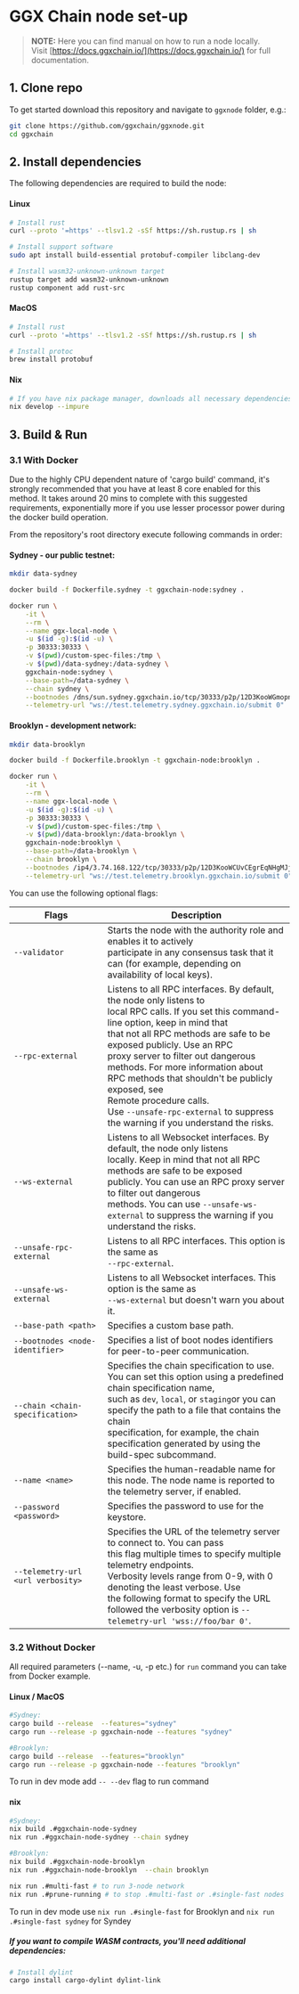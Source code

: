 # GGX Chain node set-up

> **NOTE:** Here you can find manual on how to run a node locally.  
> Visit [https://docs.ggxchain.io/](https://docs.ggxchain.io/) for full documentation.

## 1. Clone repo

To get started download this repository and navigate to `ggxnode` folder, e.g.:
```bash
git clone https://github.com/ggxchain/ggxnode.git
cd ggxchain
```

## 2. Install dependencies

The following dependencies are required to build the node:

#### Linux

```bash
# Install rust
curl --proto '=https' --tlsv1.2 -sSf https://sh.rustup.rs | sh 

# Install support software
sudo apt install build-essential protobuf-compiler libclang-dev

# Install wasm32-unknown-unknown target
rustup target add wasm32-unknown-unknown
rustup component add rust-src
```

#### MacOS

```bash
# Install rust
curl --proto '=https' --tlsv1.2 -sSf https://sh.rustup.rs | sh 

# Install protoc
brew install protobuf
```

#### Nix

```bash
# If you have nix package manager, downloads all necessary dependencies
nix develop --impure
```
## 3. Build & Run

### 3.1 With Docker

Due to the highly CPU dependent nature of 'cargo build' command, it's strongly recommended that you have at least 8 core enabled for this method.
It takes around 20 mins to complete with this suggested requirements, exponentially more if you use lesser processor power during the docker build operation.

From the repository's root directory execute following commands in order:

#### Sydney - our public testnet:

```bash
mkdir data-sydney

docker build -f Dockerfile.sydney -t ggxchain-node:sydney .

docker run \
    -it \
    --rm \
    --name ggx-local-node \
    -u $(id -g):$(id -u) \
    -p 30333:30333 \
    -v $(pwd)/custom-spec-files:/tmp \
    -v $(pwd)/data-sydney:/data-sydney \
    ggxchain-node:sydney \
    --base-path=/data-sydney \
    --chain sydney \
    --bootnodes /dns/sun.sydney.ggxchain.io/tcp/30333/p2p/12D3KooWGmopnFNtQb2bo1irpjPLJUnmt9K4opTSHTMhYYobB8pC \
    --telemetry-url "ws://test.telemetry.sydney.ggxchain.io/submit 0"
```


#### Brooklyn - development network:

```bash
mkdir data-brooklyn

docker build -f Dockerfile.brooklyn -t ggxchain-node:brooklyn .

docker run \
    -it \
    --rm \
    --name ggx-local-node \
    -u $(id -g):$(id -u) \
    -p 30333:30333 \
    -v $(pwd)/custom-spec-files:/tmp \
    -v $(pwd)/data-brooklyn:/data-brooklyn \
    ggxchain-node:brooklyn \
    --base-path=/data-brooklyn \
    --chain brooklyn \
    --bootnodes /ip4/3.74.168.122/tcp/30333/p2p/12D3KooWCUvCEgrEqNHgMJjRmq2dYJmLX5jfcmMSte5SSwtsAsao \
    --telemetry-url "ws://test.telemetry.brooklyn.ggxchain.io/submit 0"
```


You can use the following optional flags:

| Flags                             | Description |
|-----------------------------------|---|
| `--validator`                     | Starts the node with the authority role and enables it to actively <br>participate in any consensus task that it can (for example, depending on<br> availability of local keys). |
| `--rpc-external`                  | Listens to all RPC interfaces. By default, the node only listens to <br>local RPC calls. If you set this command-line option, keep in mind that <br>that not all RPC methods are safe to be exposed publicly. Use an RPC <br>proxy server to filter out dangerous methods. For more information about<br> RPC methods that shouldn't be publicly exposed, see <br>Remote procedure calls. <br>Use `--unsafe-rpc-external` to suppress the warning if you understand the risks. |
| `--ws-external`                   | Listens to all Websocket interfaces. By default, the node only listens <br>locally. Keep in mind that not all RPC methods are safe to be exposed <br>publicly. You can use an RPC proxy server to filter out dangerous <br>methods. You can use `--unsafe-ws-external` to suppress the warning if you understand the risks. |
| `--unsafe-rpc-external`           | Listens to all RPC interfaces. This option is the same as <br>`--rpc-external`. |
| `--unsafe-ws-external`            | Listens to all Websocket interfaces. This option is the same as <br>`--ws-external` but doesn't warn you about it. |
| `--base-path <path>`              | Specifies a custom base path. |
| `--bootnodes <node-identifier>`   | Specifies a list of boot nodes identifiers for peer-to-peer communication. |
| `--chain <chain-specification>`   | Specifies the chain specification to use. You can set this option using a predefined chain specification name,<br>such as `dev`, `local`, or `staging`or you can specify the path to a file that contains the chain <br>specification, for example, the chain specification generated by using the build-spec subcommand. |
| `--name <name>`                   | Specifies the human-readable name for this node. The node name is reported to the telemetry server, if enabled. |
| `--password <password>`           | Specifies the password to use for the keystore. |
| `--telemetry-url <url verbosity>` | Specifies the URL of the telemetry server to connect to. You can pass <br>this flag multiple times to specify multiple telemetry endpoints. <br>Verbosity levels range from 0-9, with 0 denoting the least verbose. Use <br>the following format to specify the URL followed the verbosity option is `--telemetry-url 'wss://foo/bar 0'`. |

### 3.2 Without Docker

All required parameters (--name, -u, -p etc.) for `run` command you can take from Docker example.

#### Linux / MacOS

```bash
#Sydney:
cargo build --release  --features="sydney"
cargo run --release -p ggxchain-node --features "sydney"

#Brooklyn:
cargo build --release  --features="brooklyn"
cargo run --release -p ggxchain-node --features "brooklyn"
```
To run in dev mode add `-- --dev` flag to run command

#### nix

```bash
#Sydney:
nix build .#ggxchain-node-sydney
nix run .#ggxchain-node-sydney --chain sydney

#Brooklyn:
nix build .#ggxchain-node-brooklyn
nix run .#ggxchain-node-brooklyn  --chain brooklyn

nix run .#multi-fast # to run 3-node network
nix run .#prune-running # to stop .#multi-fast or .#single-fast nodes
```
To run in dev mode use `nix run .#single-fast` for Brooklyn and `nix run .#single-fast sydney` for Syndey



##### If you want to compile WASM contracts, you'll need additional dependencies:
```bash
# Install dylint
cargo install cargo-dylint dylint-link
```
